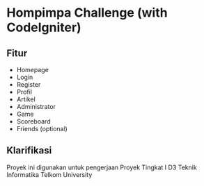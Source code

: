 # Hompimpa Challenge (with CodeIgniter)

## Fitur
- Homepage
- Login
- Register
- Profil
- Artikel
- Administrator
- Game
- Scoreboard
- Friends (optional)

## Klarifikasi
Proyek ini digunakan untuk pengerjaan Proyek Tingkat I D3 Teknik Informatika Telkom University

